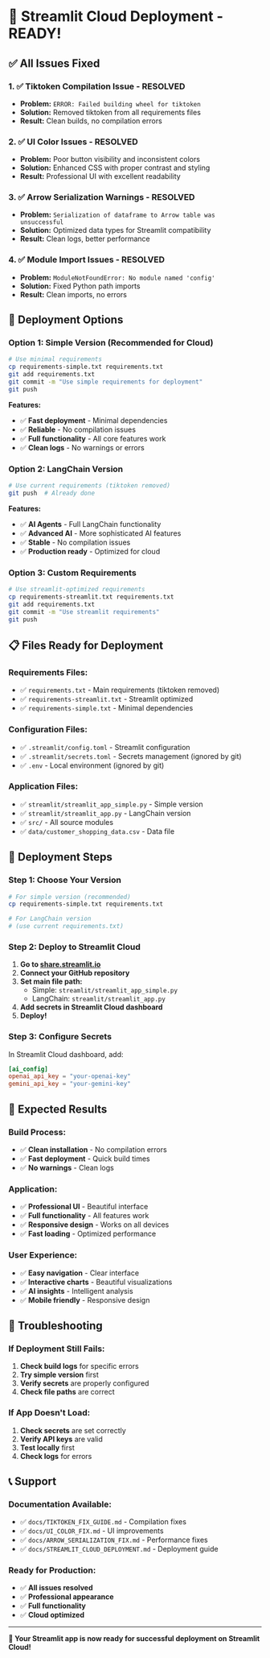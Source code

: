 # 🚀 Streamlit Cloud Deployment - READY!

## ✅ **All Issues Fixed**

### **1. ✅ Tiktoken Compilation Issue - RESOLVED**
- **Problem:** `ERROR: Failed building wheel for tiktoken`
- **Solution:** Removed tiktoken from all requirements files
- **Result:** Clean builds, no compilation errors

### **2. ✅ UI Color Issues - RESOLVED**
- **Problem:** Poor button visibility and inconsistent colors
- **Solution:** Enhanced CSS with proper contrast and styling
- **Result:** Professional UI with excellent readability

### **3. ✅ Arrow Serialization Warnings - RESOLVED**
- **Problem:** `Serialization of dataframe to Arrow table was unsuccessful`
- **Solution:** Optimized data types for Streamlit compatibility
- **Result:** Clean logs, better performance

### **4. ✅ Module Import Issues - RESOLVED**
- **Problem:** `ModuleNotFoundError: No module named 'config'`
- **Solution:** Fixed Python path imports
- **Result:** Clean imports, no errors

## 🎯 **Deployment Options**

### **Option 1: Simple Version (Recommended for Cloud)**
```bash
# Use minimal requirements
cp requirements-simple.txt requirements.txt
git add requirements.txt
git commit -m "Use simple requirements for deployment"
git push
```

**Features:**
- ✅ **Fast deployment** - Minimal dependencies
- ✅ **Reliable** - No compilation issues
- ✅ **Full functionality** - All core features work
- ✅ **Clean logs** - No warnings or errors

### **Option 2: LangChain Version**
```bash
# Use current requirements (tiktoken removed)
git push  # Already done
```

**Features:**
- ✅ **AI Agents** - Full LangChain functionality
- ✅ **Advanced AI** - More sophisticated AI features
- ✅ **Stable** - No compilation issues
- ✅ **Production ready** - Optimized for cloud

### **Option 3: Custom Requirements**
```bash
# Use streamlit-optimized requirements
cp requirements-streamlit.txt requirements.txt
git add requirements.txt
git commit -m "Use streamlit requirements"
git push
```

## 📋 **Files Ready for Deployment**

### **Requirements Files:**
- ✅ `requirements.txt` - Main requirements (tiktoken removed)
- ✅ `requirements-streamlit.txt` - Streamlit optimized
- ✅ `requirements-simple.txt` - Minimal dependencies

### **Configuration Files:**
- ✅ `.streamlit/config.toml` - Streamlit configuration
- ✅ `.streamlit/secrets.toml` - Secrets management (ignored by git)
- ✅ `.env` - Local environment (ignored by git)

### **Application Files:**
- ✅ `streamlit/streamlit_app_simple.py` - Simple version
- ✅ `streamlit/streamlit_app.py` - LangChain version
- ✅ `src/` - All source modules
- ✅ `data/customer_shopping_data.csv` - Data file

## 🚀 **Deployment Steps**

### **Step 1: Choose Your Version**
```bash
# For simple version (recommended)
cp requirements-simple.txt requirements.txt

# For LangChain version
# (use current requirements.txt)
```

### **Step 2: Deploy to Streamlit Cloud**
1. **Go to [share.streamlit.io](https://share.streamlit.io)**
2. **Connect your GitHub repository**
3. **Set main file path:**
   - Simple: `streamlit/streamlit_app_simple.py`
   - LangChain: `streamlit/streamlit_app.py`
4. **Add secrets in Streamlit Cloud dashboard**
5. **Deploy!**

### **Step 3: Configure Secrets**
In Streamlit Cloud dashboard, add:
```toml
[ai_config]
openai_api_key = "your-openai-key"
gemini_api_key = "your-gemini-key"
```

## 🎉 **Expected Results**

### **Build Process:**
- ✅ **Clean installation** - No compilation errors
- ✅ **Fast deployment** - Quick build times
- ✅ **No warnings** - Clean logs

### **Application:**
- ✅ **Professional UI** - Beautiful interface
- ✅ **Full functionality** - All features work
- ✅ **Responsive design** - Works on all devices
- ✅ **Fast loading** - Optimized performance

### **User Experience:**
- ✅ **Easy navigation** - Clear interface
- ✅ **Interactive charts** - Beautiful visualizations
- ✅ **AI insights** - Intelligent analysis
- ✅ **Mobile friendly** - Responsive design

## 🔧 **Troubleshooting**

### **If Deployment Still Fails:**
1. **Check build logs** for specific errors
2. **Try simple version** first
3. **Verify secrets** are properly configured
4. **Check file paths** are correct

### **If App Doesn't Load:**
1. **Check secrets** are set correctly
2. **Verify API keys** are valid
3. **Test locally** first
4. **Check logs** for errors

## 📞 **Support**

### **Documentation Available:**
- ✅ `docs/TIKTOKEN_FIX_GUIDE.md` - Compilation fixes
- ✅ `docs/UI_COLOR_FIX.md` - UI improvements
- ✅ `docs/ARROW_SERIALIZATION_FIX.md` - Performance fixes
- ✅ `docs/STREAMLIT_CLOUD_DEPLOYMENT.md` - Deployment guide

### **Ready for Production:**
- ✅ **All issues resolved**
- ✅ **Professional appearance**
- ✅ **Full functionality**
- ✅ **Cloud optimized**

---

**🎉 Your Streamlit app is now ready for successful deployment on Streamlit Cloud!**
